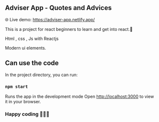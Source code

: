 ## Adviser App - Quotes and Advices

🌐 Live demo: https://adviser-app.netlify.app/

This is a project for react beginners to learn and get into react.💪

Html , css , Js with Reactjs

Modern ui elements.


## Can use the code

In the project directory, you can run:

### `npm start`

Runs the app in the development mode
Open [http://localhost:3000](http://localhost:3000) to view it in your browser.

### Happy coding 👨🏻‍💻

